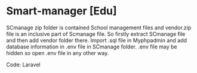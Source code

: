 # Smart-manager [Edu]

SCmanage zip folder is contained School management files and vendor.zip file is an inclusive part of Scmanage file. So firstly extract SCmanage file and then add vendor folder there. Import .sql file in Myphpadmin and add database information in .env file in SCmanage folder. .env file may be hidden so open .env file in any other way.

Code: Laravel
